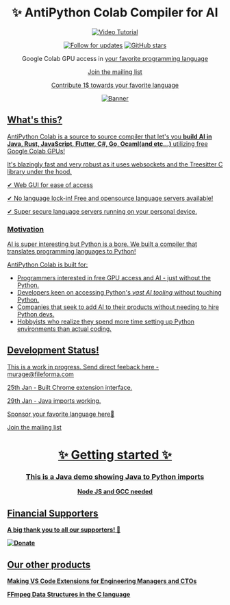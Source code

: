 <div align="center">
<h1>✨ AntiPython Colab Compiler for AI</h1>
<a href="https://hub.docker.com/r/caprover/caprover/" target="_blank" title="Video Tutorial">
<img src="https://img.shields.io/badge/Video-Tutorial-blue" alt="Video Tutorial"/>
</a>

[<img src="https://img.shields.io/twitter/follow/murage_kibicho" alt="Follow for updates"/>](https://twitter.com/murage_kibicho)
<a href="https://github.com/Fileforma/AntiPython-AI-Club/" target="_blank" title="GitHub stars">
<img src="https://img.shields.io/github/stars/Fileforma" alt="GitHub stars"/>
</a>

Google Colab GPU access in <u>your favorite programming language<u>

Join the [mailing list](https://antipythonai.substack.com/)

Contribute [1$ towards your favorite language](https://opencollective.com/fileforma)


<img src="https://res.cloudinary.com/dcrelr5e7/image/upload/v1706581854/Virtual_Assistant_Promotion_of_Services_Facebook_Cover_Photo_kxqr4d.png" alt="Banner"/>
</div>

## What's this?
AntiPython Colab is a source to source compiler that let's you **build AI in Java, Rust, JavaScript, Flutter, C#, Go, Ocaml(and etc...)** utilizing free Google Colab GPUs!

It's blazingly fast and very robust as it uses websockets and the Treesitter C library under the hood.

✔ Web GUI for ease of access

✔ No language lock-in! Free and opensource language servers available!

✔ Super secure language servers running on your personal device.


### Motivation
AI is super interesting but Python is a bore. We built a compiler that translates programming languages to Python!

AntiPython Colab is built for:

-   Programmers interested in free GPU access and AI - just without the Python.
-   Developers keen on accessing Python's *vast AI tooling* without touching Python. 
-   Companies that seek to add AI to their products without needing to hire Python devs.
-   Hobbyists who realize they spend more time setting up Python environments than actual coding.

## Development Status!
This is a work in progress. Send direct feeback here - murage@fileforma.com

25th Jan - Built Chrome extension interface.

29th Jan - Java imports working. 

[Sponsor your favorite language here🙏](https://opencollective.com/fileforma)

Join the [mailing list](https://antipythonai.substack.com/)

<div align="center">
<h1>✨ Getting started ✨</h1>
<h3>This is a Java demo showing Java to Python imports</h3>
<p> <b>Node JS and GCC<b> needed</p>
</div>




## Financial Supporters

A big thank you to all our supporters! 🙏

[![Donate](https://opencollective.com/caprover/donate/button.png?color=blue)](https://opencollective.com/fileforma)

## Our other products
[Making VS Code Extensions for Engineering Managers and CTOs](https://www.udemy.com/course/vscode-extensions)

[FFmpeg Data Structures in the C language](https://www.udemy.com/course/part-1-video-coding-with-ffmpeg-and-c-in-replit-online-ide)

